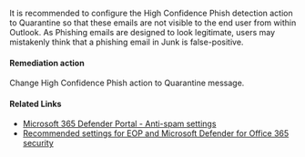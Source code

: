 It is recommended to configure the High Confidence Phish detection action to Quarantine so that these emails are not visible to the end user from within Outlook. As Phishing emails are designed to look legitimate, users may mistakenly think that a phishing email in Junk is false-positive.

#### Remediation action
Change High Confidence Phish action to Quarantine message.

#### Related Links

* [Microsoft 365 Defender Portal - Anti-spam settings](https://security.microsoft.com/antispam) 
* [Recommended settings for EOP and Microsoft Defender for Office 365 security](https://aka.ms/orca-atpp-docs-6)
